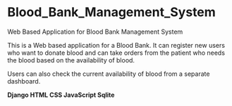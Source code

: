 # Blood_Bank_Management_System
Web Based Application for Blood Bank Management System


This is a Web based application for a Blood Bank. It can register new users who want to donate blood and can take orders from the patient who needs the blood based on the availability of blood.

Users can also check the current availability of blood from  a separate dashboard. 

**Django HTML CSS JavaScript Sqlite**
